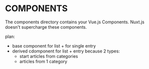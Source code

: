 # COMPONENTS

The components directory contains your Vue.js Components.
Nuxt.js doesn't supercharge these components.

plan:

* base component for list + for single entry
* derived cdomponent for list + entry because 2 types:
  	* start articles from categories
	* articles from 1 category
